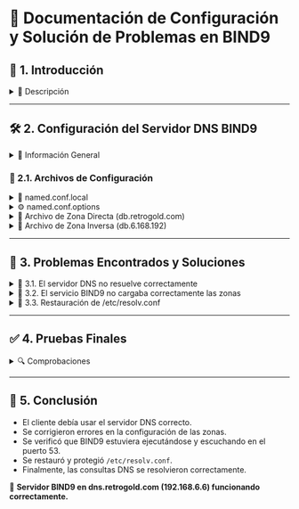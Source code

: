 # **📄 Documentación de Configuración y Solución de Problemas en BIND9**

## **🔹 1. Introducción**
<details>
<summary>📌 Descripción</summary>
<p>Este documento describe la configuración y solución de problemas en un servidor DNS BIND9 en Ubuntu. Se documentan los errores encontrados, las causas y las soluciones aplicadas, basándonos en la configuración del servidor <strong>dns.retrogold.com (192.168.6.6)</strong>.</p>
</details>

---

## **🛠️ 2. Configuración del Servidor DNS BIND9**
<details>
<summary>📍 Información General</summary>
<ul>
<li>El servidor DNS se encuentra en la IP <strong>192.168.6.6</strong>.</li>
<li>Tiene configuradas zonas directas e inversas:
  <ul>
    <li><strong>Zona directa:</strong> <code>db.retrogold.com</code></li>
    <li><strong>Zona inversa:</strong> <code>db.6.168.192</code></li>
  </ul>
</li>
<li>El firewall <strong>Sophos</strong> asigna IPs estáticas y configura <code>/etc/resolv.conf</code> con:
<pre><code>
domain retrogold.com
search retrogold.com
nameserver 192.168.6.6
nameserver 8.8.8.8
</code></pre>
</li>
</ul>
</details>

### **📝 2.1. Archivos de Configuración**
<details>
<summary>📄 named.conf.local</summary>
<pre><code>
zone "retrogold.com" IN {
    type master;
    file "/etc/bind/zones/db.retrogold.com";
};

zone "6.168.192.in-addr.arpa" IN {
    type master;
    file "/etc/bind/zones/db.6.168.192";
};
</code></pre>
</details>

<details>
<summary>⚙️ named.conf.options</summary>
<pre><code>
acl "autorizados" {
    192.168.6.0/24;
};

options {
    directory "/var/cache/bind";
    recursion yes; #Consultas recursivas
    allow-recursion { autorizados; };
    listen-on { 192.168.6.6; }; # Un solo dns y que esta asociado a la red local
    allow-transfer { none; }; #deshabilitamos transferencias de zonas

    forwarders {
        8.8.8.8;
        8.8.4.4;
    };

    dnssec-validation no;
    allow-query { 192.168.6.0/24; };
};
</code></pre>
</details>

<details>
<summary>📂 Archivo de Zona Directa (db.retrogold.com)</summary>
<pre><code>
$TTL 604800
@   IN  SOA dns.retrogold.com. root.retrogold.com. (
        20250327 ; Serial
        604800   ; Refresh
        86400    ; Retry
        2419200  ; Expire
        604800 ) ; Negative Cache TTL
;
@       IN  NS  dns.retrogold.com.
dns     IN  A   192.168.6.6
cliente-proyecto IN A 192.168.6.8
</code></pre>
</details>

<details>
<summary>🔄 Archivo de Zona Inversa (db.6.168.192)</summary>
<pre><code>
$TTL 604800
@   IN  SOA dns.retrogold.com. root.retrogold.com. (
        20250327 ; Serial
        604800   ; Refresh
        86400    ; Retry
        2419200  ; Expire
        604800 ) ; Negative Cache TTL
;
@       IN  NS  dns.retrogold.com.
6       IN  PTR dns.retrogold.com.
8       IN  PTR cliente-proyecto.retrogold.com.
</code></pre>
</details>

---

## **🚨 3. Problemas Encontrados y Soluciones**
<details>
<summary>🛑 3.1. El servidor DNS no resuelve correctamente</summary>
<p><strong>Problema:</strong> <br>
El cliente no obtenía correctamente la IP asignada.</p>

<p><strong>Solución:</strong></p>
<pre><code>
sudo dhclient -r
sudo dhclient
</code></pre>
<p><strong>Resultado:</strong> <br>
Después de ejecutar los comandos, el cliente obtuvo la IP correcta y el DNS comenzó a funcionar como se esperaba.</p>
</details>

<details>
<summary>🔄 3.2. El servicio BIND9 no cargaba correctamente las zonas</summary>
<p><strong>Solución:</strong></p>
<pre><code>
rndc reload
systemctl restart bind9
systemctl status bind9
ss -tulnp | grep named
</code></pre>
</details>

<details>
<summary>📝 3.3. Restauración de /etc/resolv.conf</summary>
<p><strong>Solución:</strong></p>
<pre><code>
sudo nano /etc/resolv.conf
</code></pre>
<p>Agregar:</p>
<pre><code>
nameserver 192.168.6.6
nameserver 8.8.8.8
nameserver 9.9.9.9
search retrogold.com
</code></pre>
<p>Proteger el archivo:</p>
<pre><code>
sudo chattr +i /etc/resolv.conf
</code></pre>
</details>

---

## **✅ 4. Pruebas Finales**
<details>
<summary>🔍 Comprobaciones</summary>
<ul>
<li><strong>Zona directa:</strong> <code>dig @192.168.6.6 retrogold.com</code></li>
<li><strong>Zona inversa:</strong> <code>dig @192.168.6.6 -x 192.168.6.8</code></li>
<li><strong>NSLOOKUP:</strong> <code>nslookup retrogold.com 192.168.6.6</code></li>
<li><strong>PING:</strong> <code>ping cliente-proyecto.retrogold.com</code></li>
</ul>
</details>

---

## **🏁 5. Conclusión**
<ul>
<li>El cliente debía usar el servidor DNS correcto.</li>
<li>Se corrigieron errores en la configuración de las zonas.</li>
<li>Se verificó que BIND9 estuviera ejecutándose y escuchando en el puerto 53.</li>
<li>Se restauró y protegió <code>/etc/resolv.conf</code>.</li>
<li>Finalmente, las consultas DNS se resolvieron correctamente.</li>
</ul>

🚀 **Servidor BIND9 en dns.retrogold.com (192.168.6.6) funcionando correctamente.**


